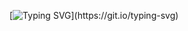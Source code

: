 [![Typing SVG](https://readme-typing-svg.demolab.com?font=Hack&weight=100&size=15&duration=3000&color=1BF700&multiline=true&width=600&height=100&lines=%23+entre+loops+e+condi%C3%A7%C3%B5es%2C+;%23+em+meio+a+algoritmos+complexos;%23+a+l%C3%B3gica+%C3%A9+simples;%23+seja+gentil.)](https://git.io/typing-svg)
